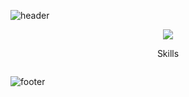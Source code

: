 
![header](https://capsule-render.vercel.app/api?type=waving&color=auto&height=300&section=header&text=Chan%20Kim&fontSize=90&animation=fadeIn&fontAlignY=38&desc=welcome%20to%20my%20channel&descAlignY=51&descAlign=62)

<p align='center'>
  <a href="https://note4iffydog.tistory.com/">
    <img src="https://img.shields.io/badge/DEV_BLOG%20-%23F7DF1E.svg?&style=for-the-badge&&logoColor=white"/>
  </a>
</p>
<p align='center'> Skills </p>

<p align="center">
<img src="https://www.vectorlogo.zone/logos/unity3d/unity3d-ar21.svg" alt="" />
  </p>
<p align="center">  

![footer](https://capsule-render.vercel.app/api?type=wave&color=auto&height=200&section=footer&text=Thanks%20for%20watching&fontSize=40)
  </p>
  
 
